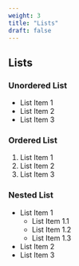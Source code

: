 ```yaml
---
weight: 3
title: "Lists"
draft: false
---
```


## Lists

### Unordered List

* List Item 1
* List Item 2
* List Item 3

### Ordered List

1. List Item 1
2. List Item 2
3. List Item 3

### Nested List

* List Item 1
  * List Item 1.1
  * List Item 1.2
  * List Item 1.3
* List Item 2
* List Item 3